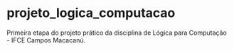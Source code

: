 # projeto_logica_computacao
Primeira etapa do projeto prático da disciplina de Lógica para Computação - IFCE Campos Macacanú.
